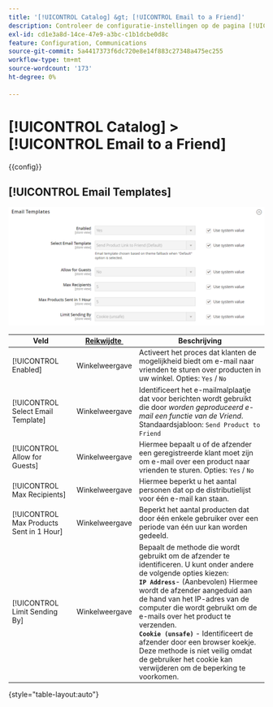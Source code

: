 ```yaml
---
title: '[!UICONTROL Catalog] &gt; [!UICONTROL Email to a Friend]'
description: Controleer de configuratie-instellingen op de pagina [!UICONTROL Catalog] &gt; [!UICONTROL Email to a Friend] van Commerce Admin.
exl-id: cd1e3a8d-14ce-47e9-a3bc-c1b1dcbe0d8c
feature: Configuration, Communications
source-git-commit: 5a4417373f6dc720e8e14f883c27348a475ec255
workflow-type: tm+mt
source-wordcount: '173'
ht-degree: 0%

---
```


# [!UICONTROL Catalog] > [!UICONTROL Email to a Friend]

{{config}}

## [!UICONTROL Email Templates]

![&#x200B; E-mailMalplaatjes &#x200B;](./assets/email-to-a-friend-email-templates.png)<!-- zoom -->

<!-- [Email Templates](https://experienceleague.adobe.com/nl/docs/commerce-admin/systems/communications/email-templates#configure-email-templates) -->

| Veld | [&#x200B; Reikwijdte &#x200B;](../../getting-started/websites-stores-views.md#scope-settings) | Beschrijving |
|--- |--- |--- |
| [!UICONTROL Enabled] | Winkelweergave | Activeert het proces dat klanten de mogelijkheid biedt om e-mail naar vrienden te sturen over producten in uw winkel. Opties: `Yes` / `No` |
| [!UICONTROL Select Email Template] | Winkelweergave | Identificeert het e-mailmalplaatje dat voor berichten wordt gebruikt die door _worden geproduceerd e-mail een functie van de Vriend_. Standaardsjabloon: `Send Product to Friend` |
| [!UICONTROL Allow for Guests] | Winkelweergave | Hiermee bepaalt u of de afzender een geregistreerde klant moet zijn om e-mail over een product naar vrienden te sturen. Opties: `Yes` / `No` |
| [!UICONTROL Max Recipients] | Winkelweergave | Hiermee beperkt u het aantal personen dat op de distributielijst voor één e-mail kan staan. |
| [!UICONTROL Max Products Sent in 1  Hour] | Winkelweergave | Beperkt het aantal producten dat door één enkele gebruiker over een periode van één uur kan worden gedeeld. |
| [!UICONTROL Limit Sending By] | Winkelweergave | Bepaalt de methode die wordt gebruikt om de afzender te identificeren. U kunt onder andere de volgende opties kiezen: <br/>**`IP Address`**- (Aanbevolen) Hiermee wordt de afzender aangeduid aan de hand van het IP-adres van de computer die wordt gebruikt om de e-mails over het product te verzenden.<br/>**`Cookie (unsafe)`** - Identificeert de afzender door een browser koekje. Deze methode is niet veilig omdat de gebruiker het cookie kan verwijderen om de beperking te voorkomen. |

{style="table-layout:auto"}
